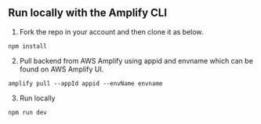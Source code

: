 ## Run locally with the Amplify CLI

1. Fork the repo in your account and then clone it as below.

```
npm install
```

2. Pull backend from AWS Amplify using appid and envname which can be found on AWS Amplify UI.

```
amplify pull --appId appid --envName envname
```

3. Run locally

```
npm run dev
```
